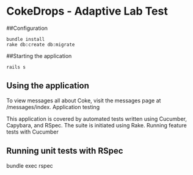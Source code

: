 # CokeDrops - Adaptive Lab Test

##Configuration

```
bundle install
rake db:create db:migrate
```

##Starting the application

```
rails s
```

## Using the application

To view messages all about Coke, visit the messages page at /messages/index.
Application testing

This application is covered by automated tests written using Cucumber, Capybara, and RSpec. The suite is initiated using Rake.
Running feature tests with Cucumber


## Running unit tests with RSpec

bundle exec rspec
